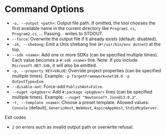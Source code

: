 # Command Options

- `-o, --output <path>`: Output file path. If omitted, the tool chooses the first available name in the current directory like `Program1.cs`, `Program2.cs`, … Passing `-` writes to STDOUT.
- `--force`: Overwrite the output file if it already exists (default: disabled).
- `-sh, --shebang`: Emit a Unix shebang line (`#!/usr/bin/env dotnet`) at the top.
- `--sdk <name>`: Add one or more SDKs (can be specified multiple times). Each value becomes a `#:sdk <name>` line. Note: If you include `Microsoft.NET.Sdk`, it will also be emitted.
- `-p, --property KEY=VALUE`: Override project properties (can be specified multiple times). Example: `-p TargetFramework=net10.0 -p OutputType=Exe`.
- `--disable-aot`: Force-add `PublishAot=False`.
- `--nuget <pkg@ver>`: Add `#:package <pkg@ver>` lines (can be specified multiple times). Example: `--nuget "Newtonsoft.Json@13.0.3"`.
- `-t, --template <name>`: Choose a preset template. Allowed values: `Console` (default), `GenericHost`, `WebHost`, `AspireAppHost`, `StdioMcpServer`.

Exit codes

- `2` on errors such as invalid output path or overwrite refusal.
